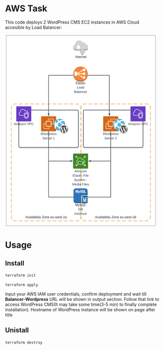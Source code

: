 # AWS Task
This code deploys 2 WordPress CMS EC2 instances in AWS Cloud accesible by Load Balancer:

![Task](task.png)


# Usage

## Install

`terraform init`

`terraform apply`

Input your AWS IAM user credentials, confirm deployment and wait till **Balancer-Wordpress** URL will be shown in output section. Follow that link to access WordPress CMS(It may take some time(3-5 min) to finally complete installation). Hostname of WordPress instance will be shown on page after title

## Unistall

`terraform destroy`

